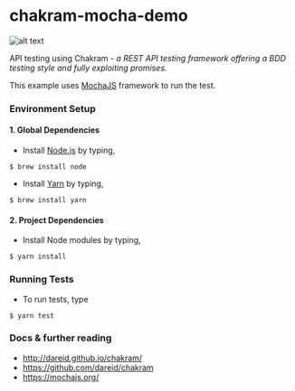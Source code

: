 # chakram-mocha-demo

![alt text](https://user-images.githubusercontent.com/12592205/51454155-6e576800-1d97-11e9-8f5a-10e48bd83cd9.png)

API testing using Chakram - _a REST API testing framework offering a BDD testing style and fully exploiting promises._

This example uses [MochaJS](https://mochajs.org/) framework to run the test.

### Environment Setup

#### 1. Global Dependencies
  * Install [Node.js](https://nodejs.org/en/) by typing,
  ```
  $ brew install node
  ```
  * Install [Yarn](https://yarnpkg.com/lang/en/docs/install/) by typing,
  ```
  $ brew install yarn
  ```

#### 2. Project Dependencies

* Install Node modules by typing,
```
$ yarn install
```

### Running Tests

* To run tests, type
```
$ yarn test
```

### Docs & further reading

* http://dareid.github.io/chakram/
* https://github.com/dareid/chakram
* https://mochajs.org/
